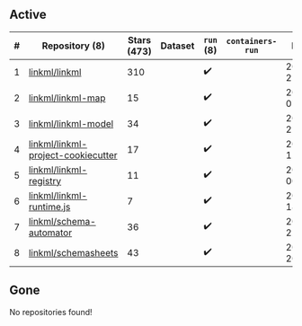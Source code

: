 ## Active
| # | Repository (8) | Stars (473) | Dataset | `run` (8) | `containers-run` | Last Modified |
| --- | --- | --- | --- | --- | --- | --- |
| 1 | [linkml/linkml](https://github.com/linkml/linkml) | 310 |  | :heavy_check_mark: |  | 2024-09-12 21:32:39+00:00 |
| 2 | [linkml/linkml-map](https://github.com/linkml/linkml-map) | 15 |  | :heavy_check_mark: |  | 2024-08-26 07:00:57+00:00 |
| 3 | [linkml/linkml-model](https://github.com/linkml/linkml-model) | 34 |  | :heavy_check_mark: |  | 2024-07-22 21:21:40+00:00 |
| 4 | [linkml/linkml-project-cookiecutter](https://github.com/linkml/linkml-project-cookiecutter) | 17 |  | :heavy_check_mark: |  | 2024-09-11 12:56:28+00:00 |
| 5 | [linkml/linkml-registry](https://github.com/linkml/linkml-registry) | 11 |  | :heavy_check_mark: |  | 2024-02-27 00:23:18+00:00 |
| 6 | [linkml/linkml-runtime.js](https://github.com/linkml/linkml-runtime.js) | 7 |  | :heavy_check_mark: |  | 2023-06-12 18:56:08+00:00 |
| 7 | [linkml/schema-automator](https://github.com/linkml/schema-automator) | 36 |  | :heavy_check_mark: |  | 2024-08-19 22:42:22+00:00 |
| 8 | [linkml/schemasheets](https://github.com/linkml/schemasheets) | 43 |  | :heavy_check_mark: |  | 2024-09-05 20:24:53+00:00 |

## Gone
No repositories found!

